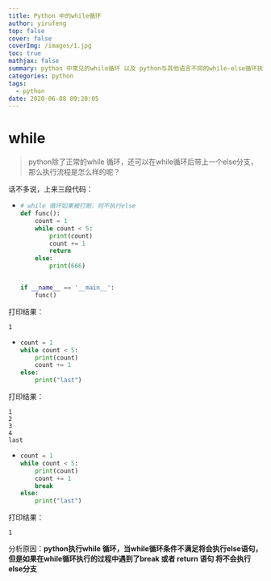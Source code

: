 ```yaml
---
title: Python 中的while循环
author: yirufeng
top: false
cover: false
coverImg: /images/1.jpg
toc: true
mathjax: false
summary: python 中常见的while循环 以及 python与其他语言不同的while-else循环执行流程,尤其要注意else的执行时机
categories: python
tags:
  - python
date: 2020-06-08 09:20:05
---
```




# while

> python除了正常的while 循环，还可以在while循环后带上一个else分支，那么执行流程是怎么样的呢？



话不多说，上来三段代码：



- ```python
  # while 循环如果被打断，则不执行else
  def func():
      count = 1
      while count < 5:
          print(count)
          count += 1
          return
      else:
          print(666)
  
  
  if __name__ == '__main__':
      func()
  ```

打印结果：
```shell
1
```




- ```python
  count = 1
  while count < 5:
      print(count)
      count += 1
  else:
      print("last")
  ```



打印结果：

```shell
1
2
3
4
last
```





- ```python
  count = 1
  while count < 5:
      print(count)
      count += 1
      break
  else:
      print("last")
  ```

打印结果：

```shell
1
```







分析原因：**python执行while 循环，当while循环条件不满足将会执行else语句，但是如果在while循环执行的过程中遇到了break 或者 return 语句 将不会执行else分支**

